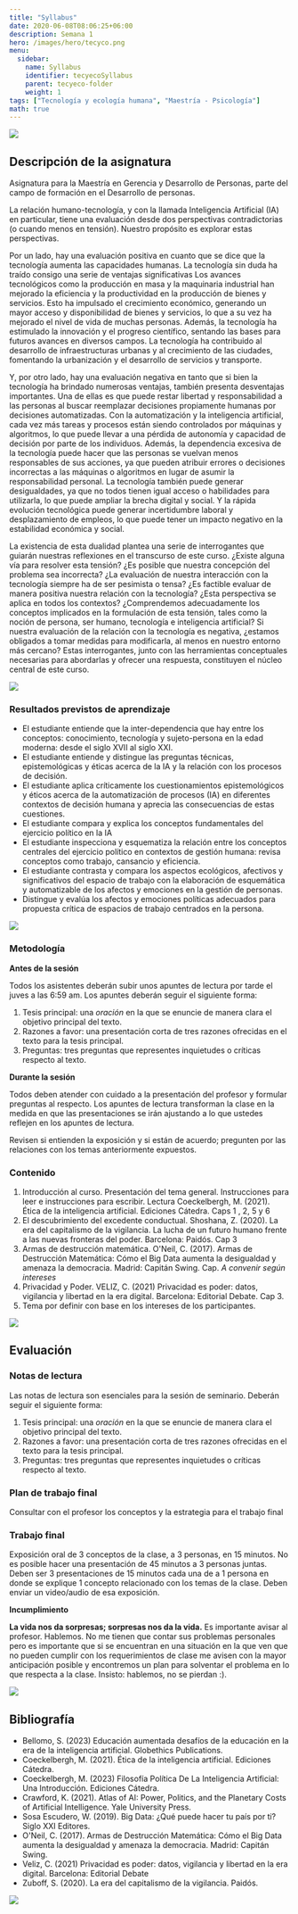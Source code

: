 ```yaml
---
title: "Syllabus"
date: 2020-06-08T08:06:25+06:00
description: Semana 1
hero: /images/hero/tecyco.png
menu:
  sidebar:
    name: Syllabus
    identifier: tecyecoSyllabus
    parent: tecyeco-folder
    weight: 1
tags: ["Tecnología y ecología humana", "Maestría - Psicología"]
math: true
---
```


![](/images/site/borde.jpg)

##  Descripción de la asignatura

Asignatura para la Maestría en Gerencia y Desarrollo de Personas, parte del campo de formación en el Desarrollo de personas. 

La relación humano-tecnología, y con la llamada Inteligencia Artificial (IA) en particular, tiene una evaluación desde dos perspectivas contradictorias (o cuando menos en tensión). Nuestro propósito es explorar estas perspectivas.

Por un lado, hay una evaluación positiva en cuanto que se dice que la tecnología aumenta las capacidades humanas.
La tecnología sin duda ha traído consigo una serie de ventajas significativas Los avances tecnológicos como la producción en masa y la maquinaria industrial han mejorado la eficiencia y la productividad en la producción de bienes y servicios. Esto ha impulsado el crecimiento económico, generando un mayor acceso y disponibilidad de bienes y servicios, lo que a su vez ha mejorado el nivel de vida de muchas personas. Además, la tecnología ha estimulado la innovación y el progreso científico, sentando las bases para futuros avances en diversos campos. La tecnología ha contribuido al desarrollo de infraestructuras urbanas y al crecimiento de las ciudades, fomentando la urbanización y el desarrollo de servicios y transporte. 


Y, por otro lado, hay una evaluación negativa en tanto que si bien la tecnología ha brindado numerosas ventajas, también presenta desventajas importantes. Una de ellas es que puede restar libertad y responsabilidad a las personas al buscar reemplazar decisiones propiamente humanas por decisiones automatizadas. Con la automatización y la inteligencia artificial, cada vez más tareas y procesos están siendo controlados por máquinas y algoritmos, lo que puede llevar a una pérdida de autonomía y capacidad de decisión por parte de los individuos. Además, la dependencia excesiva de la tecnología puede hacer que las personas se vuelvan menos responsables de sus acciones, ya que pueden atribuir errores o decisiones incorrectas a las máquinas o algoritmos en lugar de asumir la responsabilidad personal. La tecnología también puede generar desigualdades, ya que no todos tienen igual acceso o habilidades para utilizarla, lo que puede ampliar la brecha digital y social. Y la rápida evolución tecnológica puede generar incertidumbre laboral y desplazamiento de empleos, lo que puede tener un impacto negativo en la estabilidad económica y social. 


La existencia de esta dualidad plantea una serie de interrogantes que guiarán nuestras reflexiones en el transcurso de este curso. ¿Existe alguna vía para resolver esta tensión? ¿Es posible que nuestra concepción del problema sea incorrecta? ¿La evaluación de nuestra interacción con la tecnología siempre ha de ser pesimista o tensa? ¿Es factible evaluar de manera positiva nuestra relación con la tecnología? ¿Esta perspectiva se aplica en todos los contextos? ¿Comprendemos adecuadamente los conceptos implicados en la formulación de esta tensión, tales como la noción de persona, ser humano, tecnología e inteligencia artificial? Si nuestra evaluación de la relación con la tecnología es negativa, ¿estamos obligados a tomar medidas para modificarla, al menos en nuestro entorno más cercano? Estas interrogantes, junto con las herramientas conceptuales necesarias para abordarlas y ofrecer una respuesta, constituyen el núcleo central de este curso.


![](/images/site/borde.jpg)

### Resultados previstos de aprendizaje

- El estudiante entiende que la inter-dependencia que hay entre los conceptos: conocimiento, tecnología y sujeto-persona en la edad moderna: desde el siglo XVII al siglo XXI. 
- El estudiante entiende y distingue las preguntas técnicas, epistemológicas y éticas acerca de la IA y la relación con los procesos de decisión. 
- El estudiante aplica críticamente los cuestionamientos epistemológicos y éticos acerca de la automatización de procesos (IA) en diferentes contextos de decisión humana y aprecia las consecuencias de estas cuestiones.   
- El estudiante compara y explica los conceptos fundamentales del ejercicio político en la IA 
- El estudiante inspecciona y esquematiza la relación entre los conceptos centrales del ejercicio político en contextos de gestión humana: revisa conceptos como trabajo, cansancio y eficiencia.  
- El estudiante contrasta y compara los aspectos ecológicos, afectivos y significativos del espacio de trabajo con la elaboración de esquemática y automatizable de los afectos y emociones en la gestión de personas.
- Distingue y evalúa los afectos y emociones políticas adecuados para propuesta crítica de espacios de trabajo centrados en la persona. 


![](/images/site/borde.jpg)



###  Metodología


**Antes de la sesión**

Todos los asistentes deberán subir unos apuntes de lectura por tarde el juves a las 6:59 am. Los apuntes deberán seguir el siguiente forma:

1. Tesis principal: una *oración* en la que se enuncie de manera clara el objetivo principal del texto. 
2. Razones a favor: una presentación corta de tres razones ofrecidas en el texto para la tesis principal.
3. Preguntas: tres preguntas que representes inquietudes o críticas respecto al texto.

**Durante la sesión**

Todos deben atender con cuidado a la presentación del profesor y formular preguntas al respecto. Los apuntes de lectura transforman la clase en la medida en que las presentaciones se irán ajustando a lo que ustedes reflejen en los apuntes de lectura.

Revisen si entienden la exposición y si están de acuerdo; pregunten por las relaciones con los temas anteriormente expuestos.


### Contenido 

1. Introducción al curso. Presentación del tema general. Instrucciones para leer e instrucciones para escribir. Lectura Coeckelbergh, M. (2021). Ética de la inteligencia artificial. Ediciones Cátedra. Caps 1 , 2, 5 y 6 
1. El descubrimiento del excedente conductual.  Shoshana, Z. (2020). La era del capitalismo de la vigilancia. La lucha de un futuro humano frente a las nuevas fronteras del poder. Barcelona: Paidós.  Cap 3 
1. Armas de destrucción matemática. O'Neil, C. (2017). Armas de Destrucción Matemática: Cómo el Big Data aumenta la desigualdad y amenaza la democracia. Madrid: Capitán Swing. Cap. *A convenir según intereses*
1. Privacidad y Poder. VELIZ, C. (2021) Privacidad es poder: datos, vigilancia y libertad en la era digital. Barcelona: Editorial Debate. Cap 3.  
1. Tema por definir con base en los intereses de los participantes. 

![](/images/site/borde.jpg)

## Evaluación


### Notas de lectura

Las notas de lectura son esenciales para la sesión de seminario. Deberán seguir el siguiente forma:

1. Tesis principal: una *oración* en la que se enuncie de manera clara el objetivo principal del texto. 
2. Razones a favor: una presentación corta de tres razones ofrecidas en el texto para la tesis principal.
3. Preguntas: tres preguntas que representes inquietudes o críticas respecto al texto.


### Plan de trabajo final

Consultar con el profesor los conceptos y la estrategia para el trabajo final

### Trabajo final

Exposición oral de 3 conceptos de la clase, a 3 personas, en 15 minutos. No es posible hacer una presentación de 45 minutos a 3 personas juntas. Deben ser 3 presentaciones de 15 minutos cada una de a 1 persona en donde se explique 1 concepto relacionado con los temas de la clase. Deben enviar un video/audio de esa exposición. 


**Incumplimiento**

**La vida nos da sorpresas; sorpresas nos da la vida.**  Es importante avisar al profesor. Hablemos. No me tienen que contar sus problemas personales pero es importante que si se encuentran en una situación en la que ven que no pueden cumplir con los requerimientos de clase me avisen con la mayor anticipación posible y encontremos un plan para solventar el problema en lo que respecta a la clase. Insisto: hablemos, no se pierdan :).

![](/images/site/borde.jpg)


## Bibliografía

- Bellomo, S. (2023) Educación aumentada desafíos de la educación en la era de la inteligencia artificial. Globethics Publications.
- Coeckelbergh, M. (2021). Ética de la inteligencia artificial. Ediciones Cátedra. 
- Coeckelbergh, M. (2023) Filosofía Política De La Inteligencia Artificial: Una Introducción. Ediciones Cátedra. 
- Crawford, K. (2021). Atlas of AI: Power, Politics, and the Planetary Costs of Artificial Intelligence. Yale University Press.
- Sosa Escudero, W. (2019). Big Data: ¿Qué puede hacer tu país por ti? Siglo XXI Editores.
- O'Neil, C. (2017). Armas de Destrucción Matemática: Cómo el Big Data aumenta la desigualdad y amenaza la democracia. Madrid: Capitán Swing. 
- Veliz, C. (2021) Privacidad es poder: datos, vigilancia y libertad en la era digital. Barcelona: Editorial Debate 
- Zuboff, S. (2020). La era del capitalismo de la vigilancia. Paidós. 


![](/images/site/borde.jpg)


